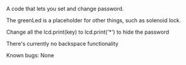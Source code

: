 A code that lets you set and change password.

The greenLed is a placeholder for other things, such as solenoid lock.

Change all the lcd.print(key) to lcd.print('*') to hide the password

There's currently no backspace functionality

Known bugs: None